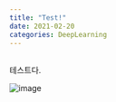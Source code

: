 ```yaml
---
title: "Test!"
date: 2021-02-20
categories: DeepLearning
---
```


## 
테스트다. <br>

![image](https://user-images.githubusercontent.com/40360823/108586773-e1c36d80-7393-11eb-962f-13e0697c45ee.png)




